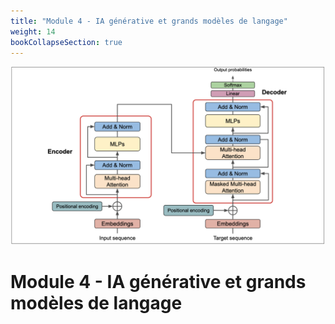 ```yaml
---
title: "Module 4 - IA générative et grands modèles de langage"
weight: 14
bookCollapseSection: true
---
```


![](/images/llm.png)

# Module 4 - IA générative et grands modèles de langage
